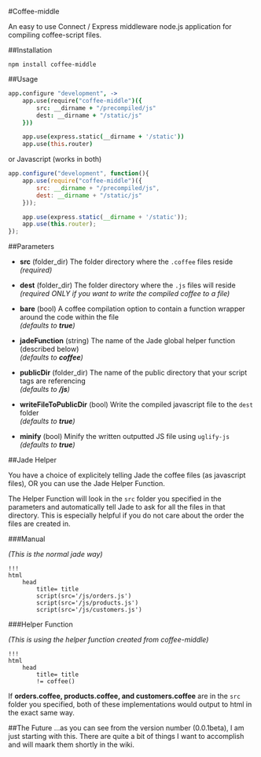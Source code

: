 #Coffee-middle

An easy to use Connect / Express middleware node.js application for compiling coffee-script files.  

##Installation

```
npm install coffee-middle
```

##Usage

```coffeescript
app.configure "development", ->
	app.use(require("coffee-middle")({
        src: __dirname + "/precompiled/js"
        dest: __dirname + "/static/js"
    }))

    app.use(express.static(__dirname + '/static'))
    app.use(this.router)
```

or Javascript (works in both)

```javascript
app.configure("development", function(){
	app.use(require("coffee-middle")({
        src: __dirname + "/precompiled/js",
        dest: __dirname + "/static/js"
    }));

    app.use(express.static(__dirname + '/static'));
    app.use(this.router);
});
```

##Parameters

- **src** (folder_dir) The folder directory where the `.coffee` files reside
<br /><i>(required)</i>

- **dest** (folder_dir) The folder directory where the `.js` files will reside
<br /><i>(required ONLY if you want to write the compiled coffee to a file)</i>

- **bare** (bool) A coffee compilation option to contain a function wrapper around the code within the file
<br /><i>(defaults to **true**)</i>

- **jadeFunction** (string) The name of the Jade global helper function (described below)
<br /><i>(defaults to **coffee**)</i>

- **publicDir** (folder_dir) The name of the public directory that your script tags are referencing
<br /><i>(defaults to **/js**)</i>

- **writeFileToPublicDir** (bool) Write the compiled javascript file to the `dest` folder
<br /><i>(defaults to **true**)</i>

- **minify** (bool) Minify the written outputted JS file using `uglify-js`
<br /><i>(defaults to **true**)</i>

##Jade Helper

You have a choice of explicitely telling Jade the coffee files (as javascript files), OR you can use the Jade Helper Function.

The Helper Function will look in the `src` folder you specified in the parameters and automatically tell Jade to ask for all the files in that directory.  This is especially helpful if you do not care about the order the files are created in.

###Manual

<i>(This is the normal jade way)</i>

```jade
!!!
html
    head
        title= title
        script(src='/js/orders.js')
        script(src='/js/products.js')
      	script(src='/js/customers.js')
```

###Helper Function

<i>(This is using the helper function created from coffee-middle)</i>

```jade
!!!
html
	head
		title= title
		!= coffee()
```

If **orders.coffee, products.coffee, and customers.coffee** are in the `src` folder you specified, both of these implementations would output to html in the exact same way.


##The Future
...as you can see from the version number (0.0.1beta), I am just starting with this.  There are quite a bit of things I want to accomplish and will maark them shortly in the wiki.




